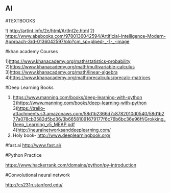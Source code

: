 

## AI

#TEXTBOOKS

!) http://artint.info/2e/html/ArtInt2e.html
2) https://www.abebooks.com/9780136042594/Artificial-Intelligence-Modern-Approach-3rd-0136042597/plp?cm_sp=plped-_-1-_-image

#khan academy Courses

1)https://www.khanacademy.org/math/statistics-probability
2)https://www.khanacademy.org/math/multivariable-calculus
3)https://www.khanacademy.org/math/linear-algebra
4)https://www.khanacademy.org/math/precalculus/precalc-matrices


#Deep Learning Books
1) https://www.manning.com/books/deep-learning-with-python
2)https://www.manning.com/books/deep-learning-with-python
3)https://trello-attachments.s3.amazonaws.com/58d1b2366d7c8782010d0540/58d1b277a078cb3582d5bd36/3b66581091679177f6c76b6bc36e96ff/Grokking_Deep_Learning_v5_MEAP.pdf
4)http://neuralnetworksanddeeplearning.com/
5) Holy book- http://www.deeplearningbook.org/

#fast.ai
http://www.fast.ai/

#Python Practice

https://www.hackerrank.com/domains/python/py-introduction

#Convolutional neural network

http://cs231n.stanford.edu/


